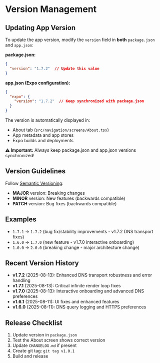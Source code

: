 # Version Management

## Updating App Version

To update the app version, modify the `version` field in **both** `package.json` and `app.json`:

**package.json:**
```json
{
  "version": "1.7.2"  // Update this value
}
```

**app.json (Expo configuration):**
```json
{
  "expo": {
    "version": "1.7.2"  // Keep synchronized with package.json
  }
}
```

The version is automatically displayed in:
- About tab (`src/navigation/screens/About.tsx`)
- App metadata and app stores
- Expo builds and deployments

**⚠️ Important:** Always keep package.json and app.json versions synchronized!

## Version Guidelines

Follow [Semantic Versioning](https://semver.org/):

- **MAJOR** version: Breaking changes
- **MINOR** version: New features (backwards compatible)
- **PATCH** version: Bug fixes (backwards compatible)

## Examples

- `1.7.1` → `1.7.2` (bug fix/stability improvements - v1.7.2 DNS transport fixes)
- `1.6.0` → `1.7.0` (new feature - v1.7.0 interactive onboarding)
- `1.0.0` → `2.0.0` (breaking change - major architecture change)

## Recent Version History

- **v1.7.2** (2025-08-13): Enhanced DNS transport robustness and error handling
- **v1.7.1** (2025-08-13): Critical infinite render loop fixes
- **v1.7.0** (2025-08-13): Interactive onboarding and advanced DNS preferences
- **v1.6.1** (2025-08-11): UI fixes and enhanced features
- **v1.6.0** (2025-08-11): DNS query logging and HTTPS preferences

## Release Checklist

1. Update version in `package.json`
2. Test the About screen shows correct version
3. Update `CHANGELOG.md` if present
4. Create git tag: `git tag v1.0.1`
5. Build and release